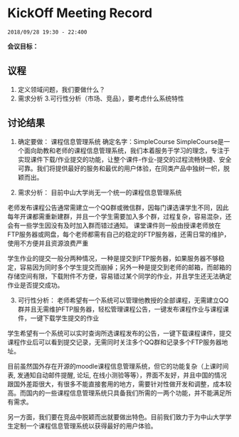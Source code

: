 # KickOff Meeting Record

`2018/09/28 19:30 - 22:400`

**会议目标：**
## 议程
1. 定义领域问题，我们要做什么？
2. 需求分析
3.可行性分析（市场、竞品），要考虑什么系统特性
## 讨论结果
1. 确定要做：
课程信息管理系统
确定名字：SimpleCourse
SimpleCourse是一个面向助教和老师的课程信息管理系统，我们本着服务于学习的理念，专注于实现课件下载/作业提交的功能，让整个课件-作业-提交的过程流畅快捷、安全可靠。我们将提供最好的服务和最优的用户体验，在同类产品中独树一帜，脱颖而出。

2. 需求分析：
目前中山大学尚无一个统一的课程信息管理系统

老师发布课程公告通常需建立一个QQ群或微信群，因每门课选课学生不同，因此每年开课都需重新建群，并且一个学生需要加入多个群，过程复杂，容易混杂，还会有一些学生因没有及时加入群而错过通知。
课堂课件则一般由授课老师放在FTP服务器或网盘，每个老师都需有自己的稳定的FTP服务器，还需日常的维护，使用不方便并且资源浪费严重

学生作业的提交一般分两种情况，一种是提交到FTP服务器，如果服务器不够稳定，容易因为同时多个学生提交而崩掉；另外一种是提交到老师的邮箱，而邮箱的存储空间有限，下载附件不方便，容易错过某个同学的作业，并且学生还无法确定作业是否提交成功。

3. 可行性分析：
老师希望有一个系统可以管理他教授的全部课程，无需建立QQ群并且无需维护FTP服务器，轻松管理课程公告，一键发布课程作业与课程课件，一键下载学生提交的作业

学生希望有一个系统可以实时查询所选课程发布的公告，一键下载课程课件，提交课程作业后可以看到提交记录，无需同时关注多个QQ群和记录多个FTP服务器地址。

目前虽然国外存在开源的moodle课程信息管理系统，但它的功能复杂（上课时间表, 发通知自动邮件提醒, 论坛,  在线小测验等等），界面不友好，并且中国的情况跟国外差距很大，有很多不能直接套用的地方，需要针对性做开发和调整，成本较高。而国内的一些课程信息管理系统只具备我们所需的一两个功能，并不能满足所有需求。

另一方面，我们要在竞品中脱颖而出就要做出特色。目前我们致力于为中山大学学生定制一个课程信息管理系统以获得最好的用户体验。
